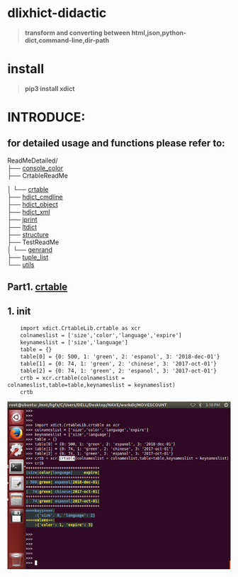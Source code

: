 # dlixhict-didactic
>__transform and converting between html,json,python-dict,command-line,dir-path__  
# install
>__pip3 install xdict__

# INTRODUCE:

for detailed usage and functions please refer to:
-------------------------------------------------
ReadMeDetailed/  
   ├── [console_color](ReadMeDetailed/console_color.md)      
   ├── CrtableReadMe

   │       └── [crtable](ReadMeDetailed/CrtableReadMe/crtable.md)    
   ├── [hdict_cmdline](ReadMeDetailed/hdict_cmdline.md)    
   ├── [hdict_object](ReadMeDetailed/hdict_object.md)   
   ├── [hdict_xml](ReadMeDetailed/hdict_xml.md)  
   ├── [jprint](ReadMeDetailed/jprint.md)  
   ├── [ltdict](ReadMeDetailed/ltdict.md)  
   ├── [structure](ReadMeDetailed/structure.md)  
   ├── TestReadMe  
   │       └── [genrand](ReadMeDetailed/genrand.md)  
   ├── [tuple_list](ReadMeDetailed/tuple_list.md)  
   └── [utils](ReadMeDetailed/utils.md)


## Part1. [crtable](ReadMeDetailed/CrtableReadMe/crtable.md)
__1. init__  
-----------
		import xdict.CrtableLib.crtable as xcr
		colnameslist = ['size','color','language','expire']
		keynameslist = ['size','language']
		table = {}
		table[0] = {0: 500, 1: 'green', 2: 'espanol', 3: '2018-dec-01'}
		table[1] = {0: 74, 1: 'green', 2: 'chinese', 3: '2017-oct-01'}
		table[2] = {0: 74, 1: 'green', 2: 'espanol', 3: '2017-oct-01'}
		crtb = xcr.crtable(colnameslist = colnameslist,table=table,keynameslist = keynameslist)
		crtb

![](ReadMeDetailed/CrtableReadMe/Images/crtable.__init__.png) 
